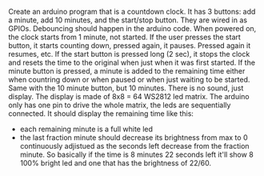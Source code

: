 Create an arduino program that is a countdown clock. It has 3 buttons: add a minute, add 10 minutes, and the start/stop button. They are wired in as GPIOs. Debouncing should happen in the arduino code. When powered on, the clock starts from 1 minute, not started. If the user presses the start button, it starts counting down, pressed again, it pauses. Pressed again it resumes, etc. If the start button is pressed long (2 sec), it stops the clock and resets the time to the original when just when it was first started. If the minute button is pressed, a minute is added to the remaining time either when countring down or when paused or when just waiting to be started. Same with the 10 minute button, but 10 minutes. 
There is no sound, just display.
The display is made of 8x8 = 64 WS2812 led matrix. The arduino only has one pin to drive the whole matrix, the leds are sequentially connected. It should display the remaining time like this:
- each remaining minute is a full white led
- the last fraction minute should decrease its brightness from max to 0 continuously adjistued as the seconds left decrease from the fraction minute. So basically if the time is 8 minutes 22 seconds left it'll show 8 100% bright led and one that has the brightness of 22/60.
